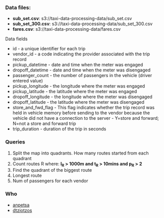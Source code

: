 ### Data files:
- **sub_set.csv**: s3://taxi-data-processing-data/sub_set.csv
- **sub_set_300.csv**: s3://taxi-data-processing-data/sub_set_300.csv
- **fares.csv**: s3://taxi-data-processing-data/fares.csv

Data fields
- id - a unique identifier for each trip
- vendor_id - a code indicating the provider associated with the trip record
- pickup_datetime - date and time when the meter was engaged
- dropoff_datetime - date and time when the meter was disengaged
- passenger_count - the number of passengers in the vehicle (driver entered value)
- pickup_longitude - the longitude where the meter was engaged
- pickup_latitude - the latitude where the meter was engaged
- dropoff_longitude - the longitude where the meter was disengaged
- dropoff_latitude - the latitude where the meter was disengaged
- store_and_fwd_flag - This flag indicates whether the trip record was held in vehicle
memory before sending to the vendor because the vehicle did not have a connection
to the server - Y=store and forward; N=not a store and forward trip
- trip_duration - duration of the trip in seconds

### Queries
1. Split the map into quadrants. How many routes started from each quadrant
2. Count routes R where: **l<sub>R</sub> > 1000m and t<sub>R</sub> > 10mins and p<sub>R</sub> > 2**
3. Find the quadrant of the biggest route
4. Longest route
5. Num of passengers for each vendor


### Who
- [anpetsa](https://github.com/anpetsa)
- [dtziotzos](https://github.com/dtziotzos)
